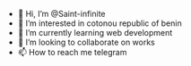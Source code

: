 - 👋 Hi, I’m @Saint-infinite
- 👀 I’m interested in cotonou republic of benin
- 🌱 I’m currently learning web development
- 💞️ I’m looking to collaborate on works
- 📫 How to reach me telegram

<!---
Saint-infinite/Saint-infinite is a ✨ special ✨ repository because its `README.md` (this file) appears on your GitHub profile.
You can click the Preview link to take a look at your changes.
--->
